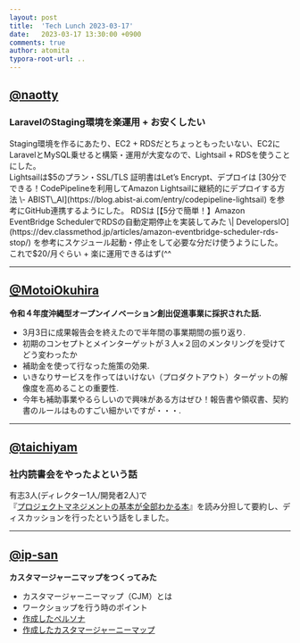 ```yaml
---
layout: post
title:  'Tech Lunch 2023-03-17'
date:   2023-03-17 13:30:00 +0900
comments: true
author: atomita
typora-root-url: ..
---
```



## [@naotty](https://github.com/naotty)
### LaravelのStaging環境を楽運用 + お安くしたい
Staging環境を作るにあたり、EC2 + RDSだとちょっともったいない、EC2にLaravelとMySQL乗せると構築・運用が大変なので、Lightsail + RDSを使うことにした。  
Lightsailは$5のプラン・SSL/TLS 証明書はLet’s Encrypt、デプロイは [30分でできる！CodePipelineを利用してAmazon Lightsailに継続的にデプロイする方法 \- ABIST\_AI](https://blog.abist-ai.com/entry/codepipeline-lightsail) を参考にGitHub連携するようにした。  
RDSは [【5分で簡単！】Amazon EventBridge SchedulerでRDSの自動定期停止を実装してみた \| DevelopersIO](https://dev.classmethod.jp/articles/amazon-eventbridge-scheduler-rds-stop/) を参考にスケジュール起動・停止をして必要な分だけ使うようにした。  
これで$20/月ぐらい + 楽に運用できるはず(^^


---

## [@MotoiOkuhira](https://github.com/MotoiOkuhira)
__令和４年度沖縄型オープンイノベーション創出促進事業に採択された話.__  
- 3月3日に成果報告会を終えたので半年間の事業期間の振り返り.  
- 初期のコンセプトとメインターゲットが３人×２回のメンタリングを受けてどう変わったか  
- 補助金を使って行なった施策の効果.  
- いきなりサービスを作ってはいけない（プロダクトアウト）ターゲットの解像度を高めることの重要性.  
- 今年も補助事業やるらしいので興味がある方はぜひ！報告書や領収書、契約書のルールはものすごい細かいですが・・・. 
---

## [@taichiyam](https://github.com/taichiyam)
### 社内読書会をやったよという話
有志3人(ディレクター1人/開発者2人)で  
『[プロジェクトマネジメントの基本が全部わかる本](https://www.amazon.co.jp/%E3%83%97%E3%83%AD%E3%82%B8%E3%82%A7%E3%82%AF%E3%83%88%E3%83%9E%E3%83%8D%E3%82%B8%E3%83%A1%E3%83%B3%E3%83%88%E3%81%AE%E5%9F%BA%E6%9C%AC%E3%81%8C%E5%85%A8%E9%83%A8%E3%82%8F%E3%81%8B%E3%82%8B%E6%9C%AC-%E4%BA%A4%E6%B8%89%E3%83%BB%E3%82%BF%E3%82%B9%E3%82%AF%E3%83%9E%E3%83%8D%E3%82%B8%E3%83%A1%E3%83%B3%E3%83%88%E3%83%BB%E8%A8%88%E7%94%BB%E7%AB%8B%E6%A1%88%E3%81%8B%E3%82%89%E8%A6%8B%E7%A9%8D%E3%82%8A%E3%83%BB%E5%A5%91%E7%B4%84%E3%83%BB%E8%A6%81%E4%BB%B6%E5%AE%9A%E7%BE%A9%E3%83%BB%E8%A8%AD%E8%A8%88%E3%83%BB%E3%83%86%E3%82%B9%E3%83%88%E3%83%BB%E4%BF%9D%E5%AE%88%E6%94%B9%E5%96%84%E3%81%BE%E3%81%A7-%E6%A9%8B%E6%9C%AC-%E5%B0%86%E5%8A%9F/dp/4798177415)』を読み分担して要約し、ディスカッションを行ったという話をしました。


---

## [@ip-san](https://github.com/ip-san)
__カスタマージャーニマップをつくってみた__
- カスタマージャーニーマップ（CJM）とは
- ワークショップを行う時のポイント
- [作成したペルソナ](https://docs.google.com/spreadsheets/d/1VSN1srXJkNxBqEUQ1sdg7IO_I3oT2TdZo8DAxF5uyg4/edit#gid=0)
- [作成したカスタマージャーニーマップ](https://docs.google.com/spreadsheets/d/1VSN1srXJkNxBqEUQ1sdg7IO_I3oT2TdZo8DAxF5uyg4/edit#gid=2025882873)
